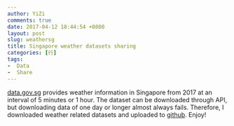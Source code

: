 ```yaml
---
author: YiZi
comments: true
date: 2017-04-12 18:44:54 +0800
layout: post
slug: weathersg
title: Singapore weather datasets sharing
categories: [行]
tags:
-  Data
-  Share
---
```

[data.gov.sg]() provides weather information in Singapore from 2017 at an interval of 5 minutes or 1 hour. The dataset can be downloaded through API, but downloading data of one day or longer almost always fails. Therefore, I downloaded weather related datasets and uploaded to [github](https://github.com/wanglongqi/SG-Weather). Enjoy!